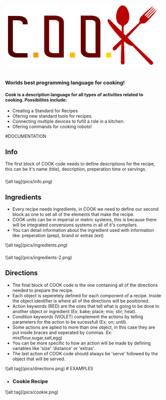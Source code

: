 ![alt tag](pics/cook-color.png)
<h1> </h1>
<h3>Worlds best programming language for cooking!</h3>

<h4>Cook is a description language for all types of activities related to cooking. Possibilites include:</h4>

<ul>
    <li>Creating a Standard for Recipes</li>
    <li>Ofering new standard tools for recipes.</li>
    <li>Connecting multiple devices to fufill a role in a kitchen.</li>
    <li>Ofering commands for cooking robots!</li>
</ul>

#DOCUMENTATION
<h2>Info</h2>
The first block of COOK code needs to define descriptions for the recipe, this can be it's name (title), description, preperation time or servings.
<h3></h3>
![alt tag](pics/info.png)
    
<h2>Ingredients</h2>
<ul>
    <li>Every recipe needs ingredients, in COOK we need to define our second block as one to set all of the elements that make the recipe.</li>
    <li>COOK units can be in imperial or metric systems, this is because there will be integrated conversions systems in all of it's compilers.</li>
    <li>You can detail information about the ingredient used with information like: preperation (prep), brand or extras (ext)</li>
</ul>
![alt tag](pics/ingredients.png)
<h3></h3>
![alt tag](pics/ingredients-2.png)

<h2>Directions</h2>
<ul>
    <li>The final block of COOK code is the one containing all of the directions needed to prepare the recipe. </li>
    <li>Each object is seperetely defined for each component of a recipe. Inside the object identifier is where all of the directions will be positioned.</li>
    <li>Action keywords (RED) are the ones that tell what is going to be done to another object or ingredient (Ex: bake; place; mix; stir; heat).</li>
    <li>Condition keywords (VIOLET) complement the actions by telling parameters for the action to be sucessfull (Ex: on; until).</li>
    <li>Some actions are aplied to more than one object, in this case they are put inside braces and seperated by commas. Ex: mix(flour,sugar,salt,egg)</li>
    <li>You can be more specific to how an action will be made by defining variables like 'size' 'distance' or 'extras'.</li>
    <li>The last action of COOK code should always be 'serve' followed by the object that will be served.</li>
</ul>
![alt tag](pics/directions.png)
# EXAMPLES
<ul>
    <h3><li>Cookie Recipe</li></h3>
</ul>
![alt tag](pics/cookie.png)